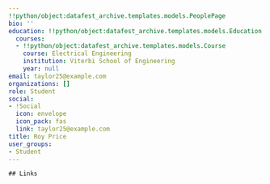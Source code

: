 ```yaml
---
!!python/object:datafest_archive.templates.models.PeoplePage
bio: ''
education: !!python/object:datafest_archive.templates.models.Education
  courses:
  - !!python/object:datafest_archive.templates.models.Course
    course: Electrical Engineering
    institution: Viterbi School of Engineering
    year: null
email: taylor25@example.com
organizations: []
role: Student
social:
- !Social
  icon: envelope
  icon_pack: fas
  link: taylor25@example.com
title: Roy Price
user_groups:
- Student
---
```


    ## Links
    